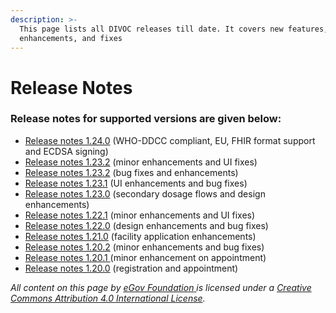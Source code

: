 ```yaml
---
description: >-
  This page lists all DIVOC releases till date. It covers new features,
  enhancements, and fixes
---
```


# Release Notes

### Release notes for supported versions are given below:&#x20;

* [Release notes 1.24.0](https://github.com/egovernments/DIVOC/releases/tag/1.24.0-generic) (WHO-DDCC compliant, EU, FHIR format support and ECDSA signing)
* [Release notes 1.23.2](https://github.com/egovernments/DIVOC/releases/tag/1.23.3-generic) (minor enhancements and UI fixes)
* [Release notes 1.23.2](https://github.com/egovernments/DIVOC/releases/tag/1.23.2-generic) (bug fixes and enhancements)&#x20;
* [Release notes 1.23.1](https://github.com/egovernments/DIVOC/releases/tag/1.23.1-generic) (UI enhancements and bug fixes)
* [Release notes 1.23.0](https://github.com/egovernments/DIVOC/releases/tag/1.23.0-generic) (secondary dosage flows and design enhancements)
* [Release notes 1.22.1](https://github.com/egovernments/DIVOC/releases/tag/1.22.1-generic) (minor enhancements and UI fixes)
* [Release notes 1.22.0](https://github.com/egovernments/DIVOC/releases/tag/1.22.0-generic) (design enhancements and bug fixes)
* [Release notes 1.21.0](https://github.com/egovernments/DIVOC/releases/tag/1.21.0-generic) (facility application enhancements)
* [Release notes 1.20.2](https://github.com/egovernments/DIVOC/releases/tag/1.20.2-generic) (minor enhancements and bug fixes)
* [Release notes 1.20.1 ](https://github.com/egovernments/DIVOC/releases/tag/1.20.1-generic)(minor enhancement on appointment)
* [Release notes 1.20.0](https://github.com/egovernments/DIVOC/releases/tag/1.20.0-generic) (registration and appointment)



_All content on this page by_ [_eGov Foundation_ ](https://egov.org.in)_is licensed under a_ [_Creative Commons Attribution 4.0 International License_](http://creativecommons.org/licenses/by/4.0/)_._
